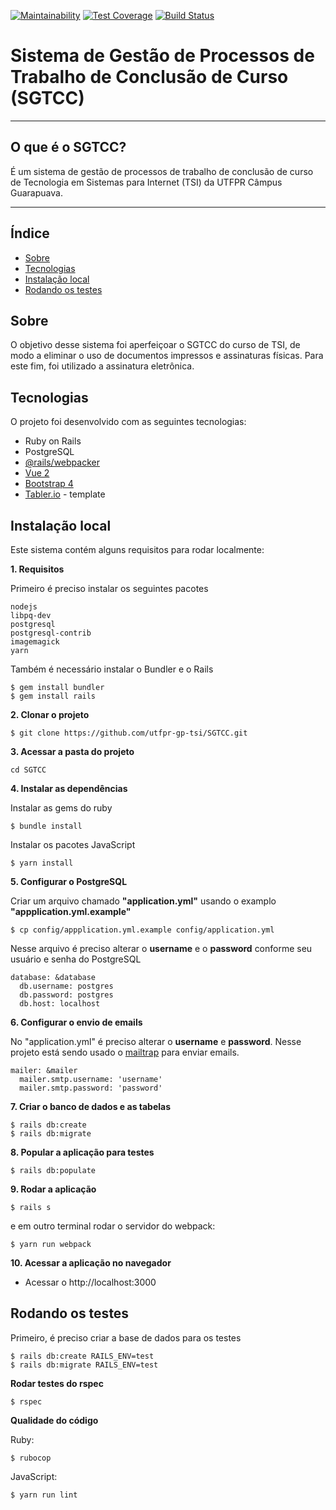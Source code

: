 [![Maintainability](https://api.codeclimate.com/v1/badges/390307da2efc215ddb48/maintainability)](https://codeclimate.com/github/utfpr-gp-tsi/SGTCC/maintainability)
[![Test Coverage](https://api.codeclimate.com/v1/badges/390307da2efc215ddb48/test_coverage)](https://codeclimate.com/github/utfpr-gp-tsi/SGTCC/test_coverage)
[![Build Status](https://travis-ci.org/utfpr-gp-tsi/SGTCC.svg?branch=master)](https://travis-ci.org/utfpr-gp-tsi/SGTCC)

# Sistema de Gestão de Processos de Trabalho de Conclusão de Curso (SGTCC)

----
## O que é o SGTCC?

É um sistema de gestão de processos de trabalho de conclusão de curso de Tecnologia em Sistemas para Internet (TSI)
da UTFPR Câmpus Guarapuava.

----

## Índice
* [Sobre](#sobre)
* [Tecnologias](#tecnologias)
* [Instalação local](#instalação-local)
* [Rodando os testes](#rodando-os-testes)

## Sobre

O objetivo desse sistema foi aperfeiçoar o SGTCC do curso de TSI, de modo a eliminar o uso de documentos impressos e
assinaturas físicas. Para este fim, foi utilizado a assinatura eletrônica.

## Tecnologias

O projeto foi desenvolvido com as seguintes tecnologias:

* Ruby on Rails
* PostgreSQL
* [@rails/webpacker](https://github.com/rails/webpacker)
* [Vue 2](https://vuejs.org/)
* [Bootstrap 4](https://getbootstrap.com.br/)
* [Tabler.io](https://tabler.io/) - template

## Instalação local

Este sistema contém alguns requisitos para rodar localmente:

**1. Requisitos**

Primeiro é preciso instalar os seguintes pacotes

```
nodejs
libpq-dev
postgresql
postgresql-contrib
imagemagick
yarn
```

Também é necessário instalar o Bundler e o Rails
```
$ gem install bundler
$ gem install rails
```

**2. Clonar o projeto**

```
$ git clone https://github.com/utfpr-gp-tsi/SGTCC.git
```

**3. Acessar a pasta do projeto**

```
cd SGTCC
```

**4. Instalar as dependências**

Instalar as gems do ruby
```
$ bundle install
```

Instalar os pacotes JavaScript
```
$ yarn install
```

**5. Configurar o PostgreSQL**

Criar um arquivo chamado **"application.yml"** usando o examplo **"appplication.yml.example"**

```
$ cp config/appplication.yml.example config/application.yml
```

Nesse arquivo é preciso alterar o **username** e o **password** conforme seu usuário e senha do PostgreSQL
```
database: &database
  db.username: postgres
  db.password: postgres
  db.host: localhost
```

**6. Configurar o envio de emails**

No "application.yml" é preciso alterar o **username** e **password**.
Nesse projeto está sendo usado o [mailtrap](https://mailtrap.io) para enviar emails.

```
mailer: &mailer
  mailer.smtp.username: 'username'
  mailer.smtp.password: 'password'
```

**7. Criar o banco de dados e as tabelas**

```
$ rails db:create
$ rails db:migrate
```

**8. Popular a aplicação para testes**

```
$ rails db:populate
```

**9. Rodar a aplicação**

```
$ rails s
```

e em outro terminal rodar o servidor do webpack:
```
$ yarn run webpack
```

**10. Acessar a aplicação no navegador**

* Acessar o http://localhost:3000

## Rodando os testes

Primeiro, é preciso criar a base de dados para os testes

```
$ rails db:create RAILS_ENV=test
$ rails db:migrate RAILS_ENV=test
```

**Rodar testes do rspec**

```
$ rspec
```

**Qualidade do código**

Ruby:
```
$ rubocop
```

JavaScript:
```
$ yarn run lint
```
